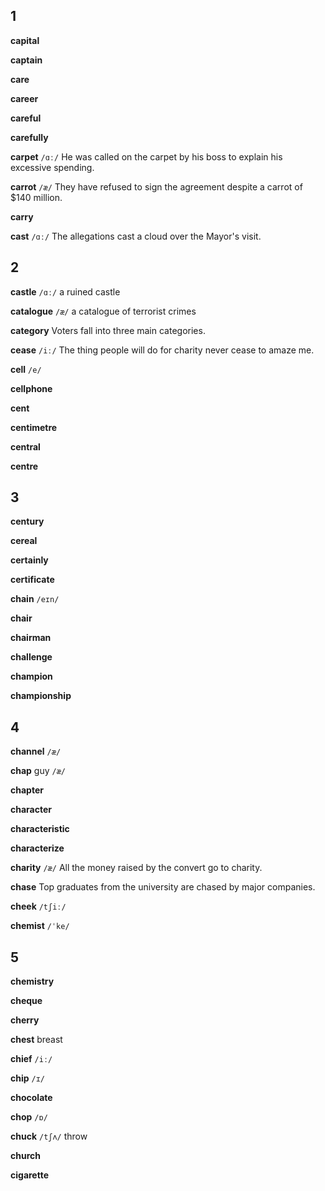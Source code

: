 ## 1
**capital**

**captain**

**care**

**career**

**careful**

**carefully**

**carpet**
`/ɑː/`
He was called on the carpet by his boss to explain his excessive spending.

**carrot**
`/æ/`
They have refused to sign the agreement despite a carrot of $140 million.

**carry**

**cast**
`/ɑː/`
The allegations cast a cloud over the Mayor's visit.

## 2
**castle**
`/ɑː/`
a ruined castle

**catalogue**
`/æ/`
a catalogue of terrorist crimes

**category**
Voters fall into  three main categories.

**cease**
`/iː/`
The thing people will do for charity never cease to amaze me.

**cell**
`/e/`

**cellphone**

**cent**

**centimetre**

**central**

**centre**

## 3
**century**

**cereal**

**certainly**

**certificate**

**chain**
`/eɪn/`

**chair**

**chairman**

**challenge**

**champion**

**championship**

## 4
**channel**
`/æ/`

**chap**
guy
`/æ/`

**chapter**

**character**

**characteristic**

**characterize**

**charity**
`/æ/`
All the money raised by the convert go to charity.

**chase**
Top graduates from the university are chased by major companies.

**cheek**
`/tʃiː/`

**chemist**
`/ˈke/`

## 5
**chemistry**

**cheque**

**cherry**

**chest**
breast

**chief**
`/iː/`

**chip**
`/ɪ/`

**chocolate**

**chop**
`/ɒ/`

**chuck**
`/tʃʌ/`
throw

**church**

**cigarette**

